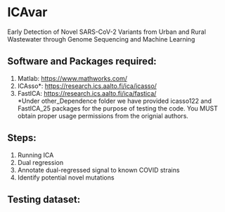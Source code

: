 # ICAvar
Early Detection of Novel SARS-CoV-2 Variants from Urban and Rural Wastewater through Genome Sequencing and Machine Learning

## Software and Packages required: 
1. Matlab: https://www.mathworks.com/
2. ICAsso*: https://research.ics.aalto.fi/ica/icasso/
3. FastICA: https://research.ics.aalto.fi/ica/fastica/ <br>
 *Under other_Dependence folder we have provided icasso122 and FastICA_25 packages for the purpose of testing the code. You MUST obtain proper usage permissions from the orignial authors. 

## Steps:
1. Running ICA
2. Dual regression
3. Annotate dual-regressed signal to known COVID strains
4. Identify potential novel mutations

## Testing dataset:
